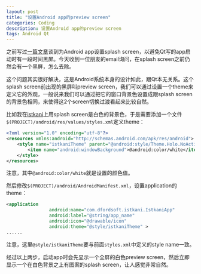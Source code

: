 ```yaml
---
layout: post
title: "设置Android app的preview screen"
categories: Coding
description: 设置Android app的preview screen
tags: Android Qt 
---
```

之前写过[一篇文章](/2015/05/launch-image-by-qt-for-mobile/)谈到为Android app设置splash screen，以避免Qt写的app启动时有一段时间黑屏。今天收到一位朋友的email询问，在splash screen之前仍然会有一个黑屏，怎么去除。

这个问题其实很好解决，这是Android系统本身的设计如此，跟Qt本无关系。这个splash screen前出现的黑屏叫preview screen，我们可以通过设置一个theme来定义它的外观，一般说来我们可以通过把它的窗口背景色设置成跟splash screen的背景色相同，来使得这2个screen切换过渡看起来比较自然。

比如我在[istkani](https://itunes.apple.com/cn/app/istkani-le-tou-xing-cai-piao/id841279537)上用splash screen是白色的背景色，于是需要添加一个文件 `$(PROJECT)/android/res/values/styles.xml`定义theme：

```xml
<?xml version="1.0" encoding="utf-8"?>
<resources xmlns:android="http://schemas.android.com/apk/res/android">
    <style name="istkaniTheme" parent="@android:style/Theme.Holo.NoActionBar">
        <item name="android:windowBackground">@android:color/white</item>
    </style>
</resources>
```

注意，其中`@android:color/white`就是设置的颜色值。

然后修改`$(PROJECT)/android/AndroidManifest.xml`，设置application的theme：

```xml
<application 
				android:name="com.dfordsoft.istkani.IstkaniApp" 
				android:label="@string/app_name" 
				android:icon="@drawable/icon" 
				android:theme="@style/istkaniTheme" >
......
```

注意，这里`@style/istkaniTheme`要与前面`styles.xml`中定义的style name一致。

经过以上两步，启动app时会先显示一个全屏的白色preview screen，然后立即显示一个在白色背景之上有图案的splash screen，让人感觉非常自然。
